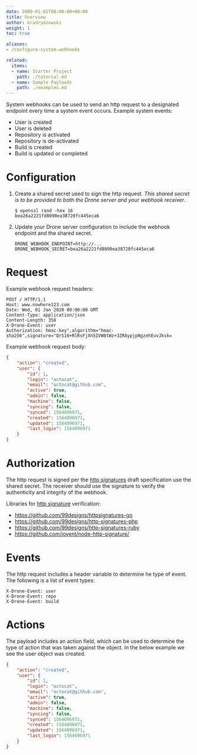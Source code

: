 ```yaml
---
date: 2000-01-01T00:00:00+00:00
title: Overview
author: bradrydzewski
weight: 1
toc: true

aliases:
- /configure-system-webhooks

related:
  items:
  - name: Starter Project
    path: ./tutorial.md
  - name: Sample Payloads
    path: ./examples.md
---
```


System webhooks can be used to send an http request to a designated endpoint every time a system event occurs. Example system events:

* User is created
* User is deleted
* Repository is activated
* Repository is de-activated
* Build is created
* Build is updated or completed

# Configuration

1. Create a shared secret used to sign the http request. _This shared secret is to be provided to both the Drone server and your webhook receiver._
   ```
   $ openssl rand -hex 16
   bea26a2221fd8090ea38720fc445eca6
   ```

2. Update your Drone server configuration to include the webhook endpoint and the shared secret.
   ```
   DRONE_WEBHOOK_ENDPOINT=http://...
   DRONE_WEBHOOK_SECRET=bea26a2221fd8090ea38720fc445eca6
   ```

# Request

Example webhook request headers:

```http {linenos=table}
POST / HTTP/1.1
Host: www.nowhere123.com
Date: Wed, 01 Jan 2020 00:00:00 GMT
Content-Type: application/json
Content-Length: 358
X-Drone-Event: user
Authorization: hmac-key",algorithm="hmac-sha256",signature="QrS16+RlRsFjXn5IVW8tWz+3ZRAypjpNgzehEuvJksk=
```

Example webhook request body:

```json  {linenos=table}
{
    "action": "created",
    "user": {
        "id": 1,
        "login": "octocat",
        "email": "octocat@github.com",
        "active": true,
        "admin": false,
        "machine": false,
        "syncing": false,
        "synced": 1564096971,
        "created": 1564096971,
        "updated": 1564096971,
        "last_login": 1564096971
    }
}
```

# Authorization

The http request is signed per the [http signatures](https://tools.ietf.org/html/draft-cavage-http-signatures-10) draft specification use the shared secret. The receiver should use the signature to verify the authenticity and integrity of the webhook.

Libraries for [http signature](https://tools.ietf.org/html/draft-cavage-http-signatures-10) verification:

- <https://github.com/99designs/httpsignatures-go>
- <https://github.com/99designs/http-signatures-php>
- <https://github.com/99designs/http-signatures-ruby>
- <https://github.com/joyent/node-http-signature/>

# Events

The http request includes a header variable to determine he type of event. The following is a list of event types:

```
X-Drone-Event: user
X-Drone-Event: repo
X-Drone-Event: build
```

# Actions

The payload includes an action field, which can be used to determine the type of action that was taken against the object. In the below example we see the user object was created.

```json {linenos=table}
{
    "action": "created",
    "user": {
        "id": 1,
        "login": "octocat",
        "email": "octocat@github.com",
        "active": true,
        "admin": false,
        "machine": false,
        "syncing": false,
        "synced": 1564096971,
        "created": 1564096971,
        "updated": 1564096971,
        "last_login": 1564096971
    }
}
```
